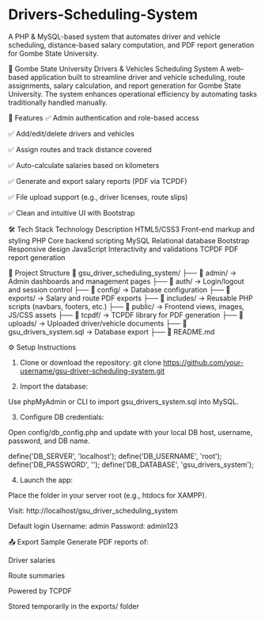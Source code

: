 # Drivers-Scheduling-System
A PHP & MySQL-based system that automates driver and vehicle scheduling, distance-based salary computation, and PDF report generation for Gombe State University.

📌 Gombe State University Drivers & Vehicles Scheduling System
A web-based application built to streamline driver and vehicle scheduling, route assignments, salary calculation, and report generation for Gombe State University. The system enhances operational efficiency by automating tasks traditionally handled manually.

🚀 Features
✅ Admin authentication and role-based access

✅ Add/edit/delete drivers and vehicles

✅ Assign routes and track distance covered

✅ Auto-calculate salaries based on kilometers

✅ Generate and export salary reports (PDF via TCPDF)

✅ File upload support (e.g., driver licenses, route slips)

✅ Clean and intuitive UI with Bootstrap

🛠️ Tech Stack
Technology	Description
HTML5/CSS3	Front-end markup and styling
PHP	Core backend scripting
MySQL	Relational database
Bootstrap	Responsive design
JavaScript	Interactivity and validations
TCPDF	PDF report generation

📁 Project Structure
📁 gsu_driver_scheduling_system/
├── 📁 admin/         → Admin dashboards and management pages
├── 📁 auth/          → Login/logout and session control
├── 📁 config/        → Database configuration
├── 📁 exports/       → Salary and route PDF exports
├── 📁 includes/      → Reusable PHP scripts (navbars, footers, etc.)
├── 📁 public/        → Frontend views, images, JS/CSS assets
├── 📁 tcpdf/         → TCPDF library for PDF generation
├── 📁 uploads/       → Uploaded driver/vehicle documents
├── 📄 gsu_drivers_system.sql → Database export
├── 📄 README.md

⚙️ Setup Instructions
1. Clone or download the repository:
git clone https://github.com/your-username/gsu-driver-scheduling-system.git

2. Import the database:

Use phpMyAdmin or CLI to import gsu_drivers_system.sql into MySQL.

3. Configure DB credentials:

Open config/db_config.php and update with your local DB host, username, password, and DB name.

define('DB_SERVER', 'localhost');
define('DB_USERNAME', 'root');
define('DB_PASSWORD', '');
define('DB_DATABASE', 'gsu_drivers_system');

4. Launch the app:

Place the folder in your server root (e.g., htdocs for XAMPP).

Visit: http://localhost/gsu_driver_scheduling_system

Default login
Username: admin
Password: admin123

📤 Export Sample
Generate PDF reports of:

Driver salaries

Route summaries

Powered by TCPDF

Stored temporarily in the exports/ folder



